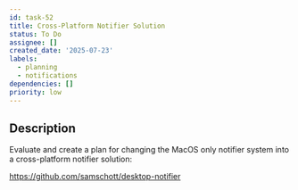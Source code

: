 ```yaml
---
id: task-52
title: Cross-Platform Notifier Solution
status: To Do
assignee: []
created_date: '2025-07-23'
labels:
  - planning
  - notifications
dependencies: []
priority: low
---
```


## Description

Evaluate and create a plan for changing the MacOS only notifier system into a cross-platform notifier solution:

https://github.com/samschott/desktop-notifier
